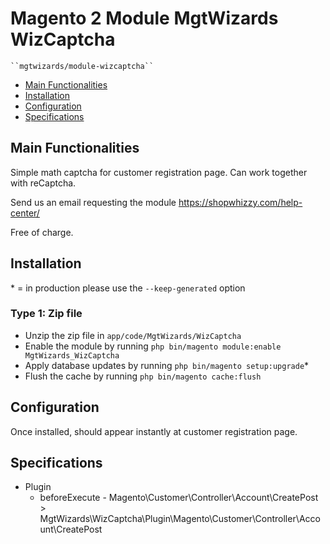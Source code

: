 # Magento 2 Module MgtWizards WizCaptcha

    ``mgtwizards/module-wizcaptcha``

-   [Main Functionalities](#markdown-header-main-functionalities)
-   [Installation](#markdown-header-installation)
-   [Configuration](#markdown-header-configuration)
-   [Specifications](#markdown-header-specifications)

## Main Functionalities

Simple math captcha for customer registration page. Can work together with reCaptcha.

Send us an email requesting the module https://shopwhizzy.com/help-center/

Free of charge.

## Installation

\* = in production please use the `--keep-generated` option

### Type 1: Zip file

-   Unzip the zip file in `app/code/MgtWizards/WizCaptcha`
-   Enable the module by running `php bin/magento module:enable MgtWizards_WizCaptcha`
-   Apply database updates by running `php bin/magento setup:upgrade`\*
-   Flush the cache by running `php bin/magento cache:flush`

## Configuration

Once installed, should appear instantly at customer registration page.

## Specifications

-   Plugin
    -   beforeExecute - Magento\Customer\Controller\Account\CreatePost > MgtWizards\WizCaptcha\Plugin\Magento\Customer\Controller\Account\CreatePost
